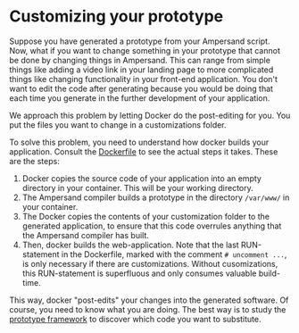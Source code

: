# Customizing your prototype
Suppose you have generated a prototype from your Ampersand script.
Now, what if you want to change something in your prototype that cannot be done by changing things in Ampersand. This can range from simple things like adding a video link in your landing page to more complicated things like changing functionality in your front-end application. You don't want to edit the code after generating because you would be doing that each time you generate in the further development of your application.

We approach this problem by letting Docker do the post-editing for you. You put the files you want to change in a customizations folder.

To solve this problem, you need to understand how docker builds your application. Consult the [Dockerfile](./project/Dockerfile) to see the actual steps it takes. These are the steps:
1. Docker copies the source code of your application into an empty directory in your container. This will be your working directory.
2. The Ampersand compiler builds a prototype in the directory `/var/www/` in your container.
3. The Docker copies the contents of your customization folder to the generated application, to ensure that this code overrules anything that the Ampersand compiler has built.
4. Then, docker builds the web-application. Note that the last RUN-statement in the Dockerfile, marked with the comment `# uncomment ...`, is only necessary if there are customizations. Without cusomizations, this RUN-statement is superfluous and only consumes valuable build-time.

This way, docker "post-edits" your changes into the generated software. Of course, you need to know what you are doing. The best way is to study the [prototype framework](https://github.com/AmpersandTarski/Prototype) to discover which code you want to substitute.
